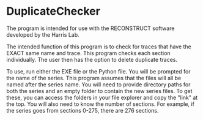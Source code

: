 # DuplicateChecker
The program is intended for use with the RECONSTRUCT software developed by the Harris Lab.

The intended function of this program is to check for traces that have the EXACT same name and trace.
This program checks each section individually.
The user then has the option to delete duplicate traces.

To use, run either the EXE file or the Python file.
You will be prompted for the name of the series.
This program assumes that the files will all be named after the series name.
You will need to provide directory paths for both the series and an empty folder to contain the new series files.
To get these, you can access the folders in your file explorer and copy the "link" at the top.
You will also need to know the number of sections.
For example, if the series goes from sections 0-275, there are 276 sections.
